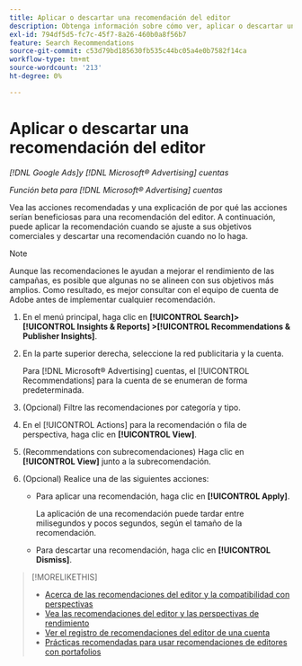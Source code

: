 ```yaml
---
title: Aplicar o descartar una recomendación del editor
description: Obtenga información sobre cómo ver, aplicar o descartar una recomendación del editor.
exl-id: 794df5d5-fc7c-45f7-8a26-460b0a8f56b7
feature: Search Recommendations
source-git-commit: c53d79bd185630fb535c44bc05a4e0b7582f14ca
workflow-type: tm+mt
source-wordcount: '213'
ht-degree: 0%

---
```


# Aplicar o descartar una recomendación del editor

*[!DNL Google Ads]y [!DNL Microsoft® Advertising] cuentas*

*Función beta para [!DNL Microsoft® Advertising] cuentas*

Vea las acciones recomendadas y una explicación de por qué las acciones serían beneficiosas para una recomendación del editor. A continuación, puede aplicar la recomendación cuando se ajuste a sus objetivos comerciales y descartar una recomendación cuando no lo haga.

>[!NOTE]
>
>Aunque las recomendaciones le ayudan a mejorar el rendimiento de las campañas, es posible que algunas no se alineen con sus objetivos más amplios. Como resultado, es mejor consultar con el equipo de cuenta de Adobe antes de implementar cualquier recomendación.

1. En el menú principal, haga clic en **[!UICONTROL Search]> [!UICONTROL Insights & Reports] >[!UICONTROL Recommendations & Publisher Insights]**.

1. En la parte superior derecha, seleccione la red publicitaria y la cuenta.

   Para [!DNL Microsoft® Advertising] cuentas, el [!UICONTROL Recommendations] para la cuenta de se enumeran de forma predeterminada.

1. (Opcional) Filtre las recomendaciones por categoría y tipo.

1. En el [!UICONTROL Actions] para la recomendación o fila de perspectiva, haga clic en **[!UICONTROL View]**.

1. (Recommendations con subrecomendaciones) Haga clic en **[!UICONTROL View]** junto a la subrecomendación.

1. (Opcional) Realice una de las siguientes acciones:

   * Para aplicar una recomendación, haga clic en **[!UICONTROL Apply]**.

     La aplicación de una recomendación puede tardar entre milisegundos y pocos segundos, según el tamaño de la recomendación.

   * Para descartar una recomendación, haga clic en **[!UICONTROL Dismiss]**.

>[!MORELIKETHIS]
>
>* [Acerca de las recomendaciones del editor y la compatibilidad con perspectivas](recommendation-support.md)
>* [Vea las recomendaciones del editor y las perspectivas de rendimiento](recommendation-view.md)
>* [Ver el registro de recomendaciones del editor de una cuenta](recommendation-view-log.md)
>* [Prácticas recomendadas para usar recomendaciones de editores con portafolios](recommendation-best-practices.md)
